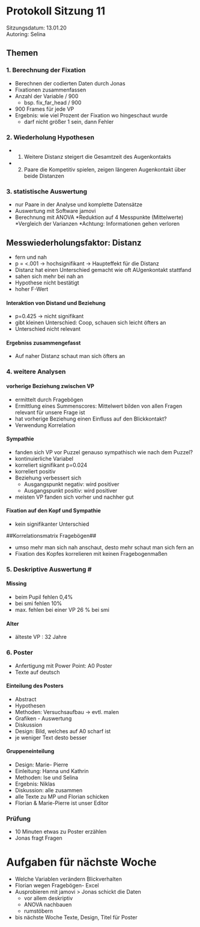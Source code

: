 # Protokoll Sitzung 11 #

Sitzungsdatum: 13.01.20  
Autoring: Selina

## Themen ##

### 1. Berechnung der Fixation ###

* Berechnen der codierten Daten durch Jonas
* Fixationen zusammenfassen
* Anzahl der Variable / 900
	* bsp. fix_far_head / 900
* 900 Frames für jede VP 
* Ergebnis: wie viel Prozent der Fixation wo hingeschaut wurde
	* darf nicht größer 1 sein, dann Fehler

### 2. Wiederholung Hypothesen ###

* 1. Weitere Distanz steigert die Gesamtzeit des Augenkontakts
* 2. Paare die Kompetitiv spielen, zeigen längeren Augenkontakt über beide Distanzen

### 3. statistische Auswertung ###

* nur Paare in der Analyse und komplette Datensätze
* Auswertung mit Software jamovi 
* Berechnung mit ANOVA 
	*Reduktion auf 4 Messpunkte (Mittelwerte)
	*Vergleich der Varianzen 
	*Achtung: Informationen gehen verloren 
  
## Messwiederholungsfaktor: Distanz ##

* fern und nah
* p = <.001 -> hochsignifikant -> Haupteffekt für die Distanz 
* Distanz hat einen Unterschied gemacht wie oft AUgenkontakt stattfand
* sahen sich mehr bei nah an
* Hypothese nicht bestätigt
* hoher F-Wert
  
#### Interaktion von Distand und Beziehung ####

* p=0.425 -> nicht signifikant
* gibt kleinen Unterschied: Coop, schauen sich leicht öfters an
* Unterschied nicht relevant 

#### Ergebniss zusammengefasst ####

* Auf naher Distanz schaut man sich öfters an

### 4. weitere Analysen ###

#### vorherige Beziehung zwischen VP ####

* ermittelt durch Fragebögen 
* Ermittlung eines Summenscores: Mittelwert bilden von allen Fragen relevant für unsere Frage ist 
* hat vorherige Beziehung einen Einfluss auf den Blickkontakt?
* Verwendung Korrelation 

#### Sympathie ####

* fanden sich VP vor Puzzel genauso sympathisch wie nach dem Puzzel? 
* kontinuierliche Variabel
* korreliert signifikant p=0.024
* korreliert positiv
* Beziehung verbessert sich 
	* Ausgangspunkt negativ: wird positiver
	* Ausgangspunkt positiv: wird positiver
* meisten VP fanden sich vorher und nachher gut

#### Fixation auf den Kopf und Sympathie ####

* kein signifikanter Unterschied

##Korrelationsmatrix Fragebögen##

* umso mehr man sich nah anschaut, desto mehr schaut man sich fern an
* Fixation des Kopfes korrelieren mit keinen Fragebogenmaßen  

### 5. Deskriptive Auswertung # ###

#### Missing ####

* beim Pupil fehlen 0,4%
* bei smi fehlen 10%
* max. fehlen bei einer VP 26 % bei smi 

#### Alter ####

* älteste VP : 32 Jahre

### 6. Poster ###

* Anfertigung mit Power Point: A0 Poster
* Texte auf deutsch

#### Einteilung des Posters ####

* Abstract
* Hypothesen
* Methoden: Versuchsaufbau -> evtl. malen
* Grafiken - Auswertung
* Diskussion
* Design: Bild, welches auf A0 scharf ist 
* je weniger Text desto besser

#### Gruppeneinteilung ####

* Design: Marie- Pierre
* Einleitung: Hanna und Kathrin
* Methoden: Ise und Selina
* Ergebnis: Niklas
* Diskussion: alle zusammen
* alle Texte zu MP und Florian schicken
* Florian & Marie-Pierre ist unser Editor

### Prüfung ###

* 10 Minuten etwas zu Poster erzählen
* Jonas fragt Fragen


# Aufgaben für nächste Woche #

* Welche Variablen verändern Blickverhalten
* Florian wegen Fragebögen- Excel 
* Ausprobieren mit jamovi > Jonas schickt die Daten
	* vor allem deskriptiv
	* ANOVA nachbauen
	* rumstöbern
* bis nächste Woche Texte, Design, Titel für Poster

